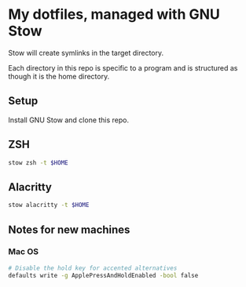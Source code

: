 # My dotfiles, managed with GNU Stow

Stow will create symlinks in the target directory.

Each directory in this repo is specific to a program and is structured as though it is the home directory.

## Setup

Install GNU Stow and clone this repo.

## ZSH

```sh
stow zsh -t $HOME
```

## Alacritty

```sh
stow alacritty -t $HOME
```

## Notes for new machines

### Mac OS

```sh
# Disable the hold key for accented alternatives
defaults write -g ApplePressAndHoldEnabled -bool false
```
